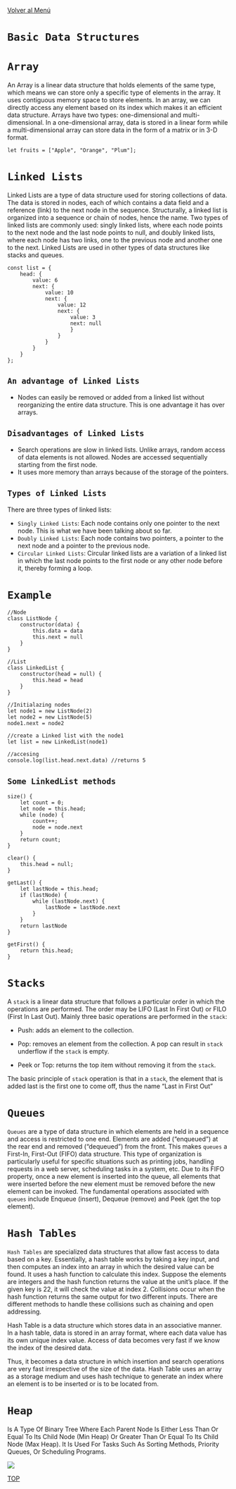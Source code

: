 [Volver al Menú](./data-structure.md)

# `Basic Data Structures`

# `Array`

An Array is a linear data structure that holds elements of the same type, which means we can store only a specific type of elements in the array. It uses contiguous memory space to store elements. In an array, we can directly access any element based on its index which makes it an efficient data structure. Arrays have two types: one-dimensional and multi-dimensional. In a one-dimensional array, data is stored in a linear form while a multi-dimensional array can store data in the form of a matrix or in 3-D format.

```
let fruits = ["Apple", "Orange", "Plum"];
```

# `Linked Lists`

Linked Lists are a type of data structure used for storing collections of data. The data is stored in nodes, each of which contains a data field and a reference (link) to the next node in the sequence. Structurally, a linked list is organized into a sequence or chain of nodes, hence the name. Two types of linked lists are commonly used: singly linked lists, where each node points to the next node and the last node points to null, and doubly linked lists, where each node has two links, one to the previous node and another one to the next. Linked Lists are used in other types of data structures like stacks and queues.

```
const list = {
    head: {
        value: 6
        next: {
            value: 10
            next: {
                value: 12
                next: {
                    value: 3
                    next: null
                    }
                }
            }
        }
    }
};
```

## `An advantage of Linked Lists`

- Nodes can easily be removed or added from a linked list without reorganizing the entire data structure. This is one advantage it has over arrays.

## `Disadvantages of Linked Lists`

- Search operations are slow in linked lists. Unlike arrays, random access of data elements is not allowed. Nodes are accessed sequentially starting from the first node.
- It uses more memory than arrays because of the storage of the pointers.

## `Types of Linked Lists`

There are three types of linked lists:

- `Singly Linked Lists`: Each node contains only one pointer to the next node. This is what we have been talking about so far.
- `Doubly Linked Lists`: Each node contains two pointers, a pointer to the next node and a pointer to the previous node.
- `Circular Linked Lists`: Circular linked lists are a variation of a linked list in which the last node points to the first node or any other node before it, thereby forming a loop.

# `Example`

```
//Node
class ListNode {
    constructor(data) {
        this.data = data
        this.next = null
    }
}

//List
class LinkedList {
    constructor(head = null) {
        this.head = head
    }
}

//Initialazing nodes
let node1 = new ListNode(2)
let node2 = new ListNode(5)
node1.next = node2

//create a Linked list with the node1
let list = new LinkedList(node1)

//accesing
console.log(list.head.next.data) //returns 5
```

## `Some LinkedList methods`

```
size() {
    let count = 0;
    let node = this.head;
    while (node) {
        count++;
        node = node.next
    }
    return count;
}

clear() {
    this.head = null;
}

getLast() {
    let lastNode = this.head;
    if (lastNode) {
        while (lastNode.next) {
            lastNode = lastNode.next
        }
    }
    return lastNode
}

getFirst() {
    return this.head;
}
```

# `Stacks`

A `stack` is a linear data structure that follows a particular order in which the operations are performed. The order may be LIFO (Last In First Out) or FILO (First In Last Out). Mainly three basic operations are performed in the `stack`:

- Push: adds an element to the collection.

- Pop: removes an element from the collection. A pop can result in `stack` underflow if the `stack` is empty.

- Peek or Top: returns the top item without removing it from the `stack`.

The basic principle of `stack` operation is that in a `stack`, the element that is added last is the first one to come off, thus the name “Last in First Out”

# `Queues`

`Queues` are a type of data structure in which elements are held in a sequence and access is restricted to one end. Elements are added (“enqueued”) at the rear end and removed (“dequeued”) from the front. This makes `queues` a First-In, First-Out (FIFO) data structure. This type of organization is particularly useful for specific situations such as printing jobs, handling requests in a web server, scheduling tasks in a system, etc. Due to its FIFO property, once a new element is inserted into the queue, all elements that were inserted before the new element must be removed before the new element can be invoked. The fundamental operations associated with `queues` include Enqueue (insert), Dequeue (remove) and Peek (get the top element).

# `Hash Tables`

`Hash Tables` are specialized data structures that allow fast access to data based on a key. Essentially, a hash table works by taking a key input, and then computes an index into an array in which the desired value can be found. It uses a hash function to calculate this index. Suppose the elements are integers and the hash function returns the value at the unit’s place. If the given key is 22, it will check the value at index 2. Collisions occur when the hash function returns the same output for two different inputs. There are different methods to handle these collisions such as chaining and open addressing.

Hash Table is a data structure which stores data in an associative manner. In a hash table, data is stored in an array format, where each data value has its own unique index value. Access of data becomes very fast if we know the index of the desired data.

Thus, it becomes a data structure in which insertion and search operations are very fast irrespective of the size of the data. Hash Table uses an array as a storage medium and uses hash technique to generate an index where an element is to be inserted or is to be located from.

# `Heap`

Is A Type Of Binary Tree Where Each Parent Node Is Either Less Than Or Equal To Its Child Node (Min Heap) Or Greater Than Or Equal To Its Child Node (Max Heap). It Is Used For Tasks Such As Sorting Methods, Priority Queues, Or Scheduling Programs.

<img src="./MinHeapAndMaxHeap1.png">

[TOP](#basic-data-structures)
